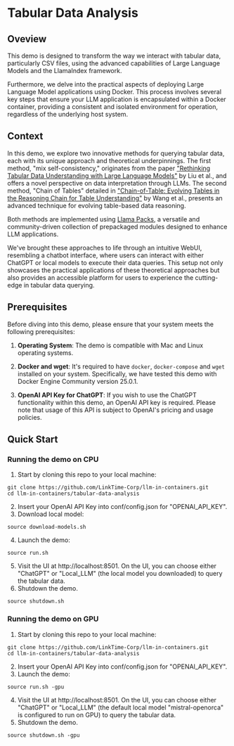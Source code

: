 # Tabular Data Analysis
## Oveview
This demo is designed to transform the way we interact with tabular data, particularly CSV files, using the advanced capabilities of Large Language Models and the LlamaIndex framework. 

Furthermore, we delve into the practical aspects of deploying Large Language Model applications using Docker. This process involves several key steps that ensure your LLM application is encapsulated within a Docker container, providing a consistent and isolated environment for operation, regardless of the underlying host system.

## Context
In this demo, we explore two innovative methods for querying tabular data, each with its unique approach and theoretical underpinnings. The first method, "mix self-consistency," originates from the paper ["Rethinking Tabular Data Understanding with Large Language Models"](https://arxiv.org/abs/2312.16702) by Liu et al., and offers a novel perspective on data interpretation through LLMs. The second method, "Chain of Tables" detailed in ["Chain-of-Table: Evolving Tables in the Reasoning Chain for Table Understanding"](https://arxiv.org/abs/2401.04398) by Wang et al., presents an advanced technique for evolving table-based data reasoning. 

Both methods are implemented using [Llama Packs](https://github.com/run-llama/llama-hub/tree/main/llama_hub/llama_packs/tables), a versatile and community-driven collection of prepackaged modules designed to enhance LLM applications.  

We've brought these approaches to life through an intuitive WebUI, resembling a chatbot interface, where users can interact with either ChatGPT or local models to execute their data queries. This setup not only showcases the practical applications of these theoretical approaches but also provides an accessible platform for users to experience the cutting-edge in tabular data querying.

## Prerequisites
Before diving into this demo, please ensure that your system meets the following prerequisites:
1. **Operating System**: The demo is compatible with Mac and Linux operating systems.

2. **Docker and wget**: It's required to have `docker`, `docker-compose` and `wget` installed on your system. Specifically, we have tested this demo with Docker Engine Community version 25.0.1. 

3. **OpenAI API Key for ChatGPT**: If you wish to use the ChatGPT functionality within this demo, an OpenAI API key is required. Please note that usage of this API is subject to OpenAI's pricing and usage policies.

## Quick Start
### Running the demo on CPU
1. Start by cloning this repo to your local machine:
```
git clone https://github.com/LinkTime-Corp/llm-in-containers.git
cd llm-in-containers/tabular-data-analysis
```
2. Insert your OpenAI API Key into conf/config.json for "OPENAI_API_KEY".
3. Download local model:
```
source download-models.sh
```
4. Launch the demo:
```
source run.sh
```
5. Visit the UI at http://localhost:8501. On the UI, you can choose either "ChatGPT" or "Local_LLM" (the local model you downloaded) to query the tabular data.
6. Shutdown the demo.
```
source shutdown.sh
```

### Running the demo on GPU
1. Start by cloning this repo to your local machine:
```
git clone https://github.com/LinkTime-Corp/llm-in-containers.git
cd llm-in-containers/tabular-data-analysis
```
2. Insert your OpenAI API Key into conf/config.json for "OPENAI_API_KEY". 
3. Launch the demo:
```
source run.sh -gpu
```
4. Visit the UI at http://localhost:8501. On the UI, you can choose either "ChatGPT" or "Local_LLM" (the default local model "mistral-openorca" is configured to run on GPU) to query the tabular data.
5. Shutdown the demo.
```
source shutdown.sh -gpu
```
